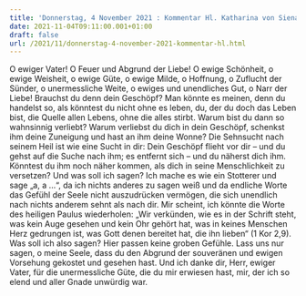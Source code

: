 ```yaml
---
title: 'Donnerstag, 4 November 2021 : Kommentar Hl. Katharina von Siena'
date: 2021-11-04T09:11:00.001+01:00
draft: false
url: /2021/11/donnerstag-4-november-2021-kommentar-hl.html
---
```


O ewiger Vater! O Feuer und Abgrund der Liebe! O ewige Schönheit, o ewige Weisheit, o ewige Güte, o ewige Milde, o Hoffnung, o Zuflucht der Sünder, o unermessliche Weite, o ewiges und unendliches Gut, o Narr der Liebe! Brauchst du denn dein Geschöpf? Man könnte es meinen, denn du handelst so, als könntest du nicht ohne es leben, du, der du doch das Leben bist, die Quelle allen Lebens, ohne die alles stirbt. Warum bist du dann so wahnsinnig verliebt? Warum verliebst du dich in dein Geschöpf, schenkst ihm deine Zuneigung und hast an ihm deine Wonne? Die Sehnsucht nach seinem Heil ist wie eine Sucht in dir: Dein Geschöpf flieht vor dir – und du gehst auf die Suche nach ihm; es entfernt sich – und du näherst dich ihm. Könntest du ihm noch näher kommen, als dich in seine Menschlichkeit zu versetzen? Und was soll ich sagen? Ich mache es wie ein Stotterer und sage „a, a …“, da ich nichts anderes zu sagen weiß und da endliche Worte das Gefühl der Seele nicht auszudrücken vermögen, die sich unendlich nach nichts anderem sehnt als nach dir. Mir scheint, ich könnte die Worte des heiligen Paulus wiederholen: „Wir verkünden, wie es in der Schrift steht, was kein Auge gesehen und kein Ohr gehört hat, was in keines Menschen Herz gedrungen ist, was Gott denen bereitet hat, die ihn lieben“ (1 Kor 2,9). Was soll ich also sagen? Hier passen keine groben Gefühle. Lass uns nur sagen, o meine Seele, dass du den Abgrund der souveränen und ewigen Vorsehung gekostet und gesehen hast. Und ich danke dir, Herr, ewiger Vater, für die unermessliche Güte, die du mir erwiesen hast, mir, der ich so elend und aller Gnade unwürdig war.